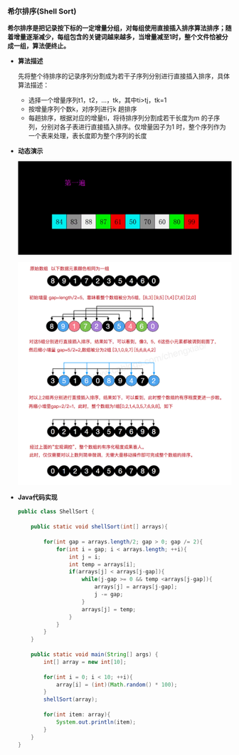 ### 希尔排序(Shell Sort)

**希尔排序是把记录按下标的一定增量分组，对每组使用直接插入排序算法排序；随着增量逐渐减少，每组包含的关键词越来越多，当增量减至1时，整个文件恰被分成一组，算法便终止。**

- **算法描述**

  先将整个待排序的记录序列分割成为若干子序列分别进行直接插入排序，具体算法描述：

  - 选择一个增量序列t1，t2，…，tk，其中ti>tj，tk=1
  - 按增量序列个数k，对序列进行k 趟排序
  - 每趟排序，根据对应的增量ti，将待排序列分割成若干长度为m 的子序列，分别对各子表进行直接插入排序。仅增量因子为1 时，整个序列作为一个表来处理，表长度即为整个序列的长度

- **动态演示**

  ![图解](https://github.com/mxsm/document/blob/master/image/arithmetic/sort/%E5%B8%8C%E5%B0%94%E6%8E%92%E5%BA%8F%E5%8A%A8%E6%80%81%E5%9B%BE%E8%A7%A3.gif?raw=true)

  ![图解](https://github.com/mxsm/document/blob/master/image/arithmetic/sort/%E5%B8%8C%E5%B0%94%E6%8E%92%E5%BA%8F%E5%9B%BE%E8%A7%A3.png?raw=true)

- **Java代码实现**

  ```java
  public class ShellSort {
  
      public static void shellSort(int[] arrays){
  
          for(int gap = arrays.length/2; gap > 0; gap /= 2){
              for(int i = gap; i < arrays.length; ++i){
                  int j = i;
                  int temp = arrays[i];
                  if(arrays[j] < arrays[j-gap]){
                      while(j-gap >= 0 && temp <arrays[j-gap]){
                          arrays[j] = arrays[j-gap];
                          j -= gap;
                      }
                      arrays[j] = temp;
                  }
              }
          }
      }
  
      public static void main(String[] args) {
          int[] array = new int[10];
  
          for(int i = 0; i < 10; ++i){
              array[i] = (int)(Math.random() * 100);
          }
          shellSort(array);
  
          for(int item: array){
              System.out.println(item);
          }
      }
  }
  ```

  